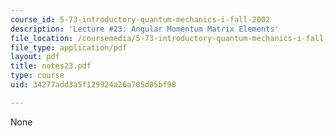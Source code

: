 ```yaml
---
course_id: 5-73-introductory-quantum-mechanics-i-fall-2002
description: 'Lecture #23: Angular Momentum Matrix Elements'
file_location: /coursemedia/5-73-introductory-quantum-mechanics-i-fall-2002/34277add3a5f129924a26a705d05bf98_notes23.pdf
file_type: application/pdf
layout: pdf
title: notes23.pdf
type: course
uid: 34277add3a5f129924a26a705d05bf98

---
```

None